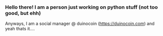 ### Hello there! I am a person just working on python stuff (not too good, but ehh)

Anyways, I am a social manager @ duinocoin (https://duinocoin.com) and yeah thats it....
